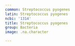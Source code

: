 ```yaml
---
common: Streptococcus pyogenes
latin: Streptococcus pyogenes
ncbi: '1314'
title: Streptococcus pyogenes
group: Bacteria
image: .na.character

---
```

